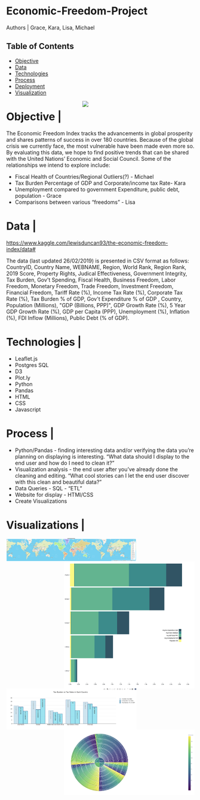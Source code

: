 # Economic-Freedom-Project

Authors | Grace, Kara, Lisa, Michael

## Table of Contents
* [Objective](#Objective)
* [Data](#Data)
* [Technologies](#Technologies)
* [Process](#Process)
* [Deployment](#Deployment)
* [Visualization](#Visualization)

<img src="https://northafricapost.com/wp-content/uploads/2019/01/2019-Index-of-Economic-Freedom-294x420.png" width=300px align=right>

# Objective | 

The Economic Freedom Index tracks the advancements in global prosperity and shares patterns of success in over 180 countries.  Because of the global crisis we currently face, the most vulnerable have been made even more so.  By evaluating this data, we hope to find positive trends that can be shared with the United Nations’ Economic and Social Council.  Some of the relationships we intend to explore include:
* Fiscal Health of Countries/Regional Outliers(?) - Michael
* Tax Burden Percentage of GDP and Corporate/income tax Rate- Kara
* Unemployment compared to government Expenditure,  public debt, population - Grace
* Comparisons between various “freedoms” - Lisa


# Data | 

https://www.kaggle.com/lewisduncan93/the-economic-freedom-index/data#

The data (last updated 26/02/2019) is presented in CSV format as follows: CountryID, Country Name, WEBNAME, Region, World Rank, Region Rank, 2019 Score, Property Rights, Judical Effectiveness, Government Integrity, Tax Burden, Gov't Spending, Fiscal Health, Business Freedom, Labor Freedom, Monetary Freedom, Trade Freedom, Investment Freedom, Financial Freedom, Tariff Rate (%), Income Tax Rate (%), Corporate Tax Rate (%), Tax Burden % of GDP, Gov't Expenditure % of GDP , Country, Population (Millions), "GDP (Billions, PPP)", GDP Growth Rate (%), 5 Year GDP Growth Rate (%), GDP per Capita (PPP), Unemployment (%), Inflation (%), FDI Inflow (Millions), Public Debt (% of GDP).

# Technologies |

* Leaflet.js
* Postgres SQL
* D3
* Plot.ly
* Python
* Pandas
* HTML
* CSS
* Javascript

# Process |

* Python/Pandas - finding interesting data and/or verifying the data you’re planning on displaying is interesting. “What data should I display to the end user and how do I need to clean it?”
* Visualization analysis - the end user after you’ve already done the cleaning and editing. “What cool stories can I let the end user discover with this clean and beautiful data?”
* Data Queries - SQL - “ETL”
* Website for display - HTMl/CSS
* Create Visualizations

# Visualizations | 

<img src="Outputs/map.png" width=350px align=left>

<img src="Outputs/hbar.png" width=350px align=right>

<img src="Outputs/taxbar.png" width=350px align=left>

<img src="Outputs/sunburst.png" width=350px align=right>

